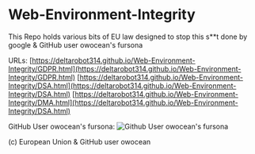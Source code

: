 # Web-Environment-Integrity
This Repo holds various bits of EU law designed to stop this s**t done by google & GitHub user owocean's fursona

URLs:
[https://deltarobot314.github.io/Web-Environment-Integrity/GDPR.html](https://deltarobot314.github.io/Web-Environment-Integrity/GDPR.html)
[https://deltarobot314.github.io/Web-Environment-Integrity/DSA.html](https://deltarobot314.github.io/Web-Environment-Integrity/DSA.html)
[https://deltarobot314.github.io/Web-Environment-Integrity/DMA.html](https://deltarobot314.github.io/Web-Environment-Integrity/DSA.html)

GitHub User owocean's fursona:
![Github User owocean's fursona](https://deltarobot314.github.io/Web-Environment-Integrity/iris.jpeg)

(c) European Union & GitHub user owocean
